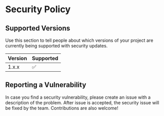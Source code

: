 # Security Policy

## Supported Versions

Use this section to tell people about which versions of your project are
currently being supported with security updates.

| Version | Supported          |
| ------- | ------------------ |
| 1.x.x   | :white_check_mark: |

## Reporting a Vulnerability

In case you find a security vulnerability, please create an issue with a description of the problem.
After issue is accepted, the security issue will be fixed by the team. Contributions are also welcome!

